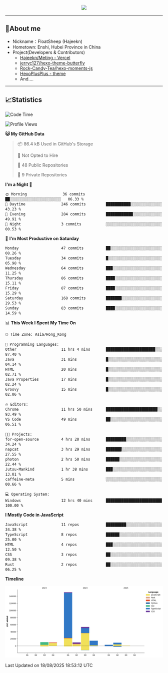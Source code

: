 <p align="center">
   <a href="https://git.io/typing-svg"><img src="https://readme-typing-svg.demolab.com?font=Fira+Code&pause=1000&color=F7DD11&center=true&vCenter=true&width=435&lines=Floating+in+the+clouds~;I'm+glad+to+meet+you+again" /></a>
</p>

---

## 🥱About me

- Nickname：FloatSheep (Hajeekn)
- Hometown: Enshi, Hubei Province in China
- Project(Developers & Contributors)
   - [Hajeekn/Meting - Vercel](https://github.com/hajeekn/vercel-meting)
   - [jerryc127/hexo-theme-butterfly](https://github.com/jerryc127/hexo-theme-butterfly)
   - [Rock-Candy-Tea/hexo-moments-js](https://github.com/Rock-Candy-Tea/hexo-moments-js)
   - [HexoPlusPlus - theme](https://github.com/HexoPlusPlus/HexoPlusPlus)
   - And....

---

## 📈Statistics

<!--START_SECTION:waka-->
![Code Time](http://img.shields.io/badge/Code%20Time-561%20hrs%2035%20mins-blue)

![Profile Views](http://img.shields.io/badge/Profile%20Views-0-blue)

**🐱 My GitHub Data** 

> 📦 86.4 kB Used in GitHub's Storage 
 > 
> 🚫 Not Opted to Hire
 > 
> 📜 48 Public Repositories 
 > 
> 🔑 9 Private Repositories 
 > 
**I'm a Night 🦉** 

```text
🌞 Morning                36 commits          ██░░░░░░░░░░░░░░░░░░░░░░░   06.33 % 
🌆 Daytime                246 commits         ███████████░░░░░░░░░░░░░░   43.23 % 
🌃 Evening                284 commits         ████████████░░░░░░░░░░░░░   49.91 % 
🌙 Night                  3 commits           ░░░░░░░░░░░░░░░░░░░░░░░░░   00.53 % 
```
📅 **I'm Most Productive on Saturday** 

```text
Monday                   47 commits          ██░░░░░░░░░░░░░░░░░░░░░░░   08.26 % 
Tuesday                  34 commits          █░░░░░░░░░░░░░░░░░░░░░░░░   05.98 % 
Wednesday                64 commits          ███░░░░░░░░░░░░░░░░░░░░░░   11.25 % 
Thursday                 86 commits          ████░░░░░░░░░░░░░░░░░░░░░   15.11 % 
Friday                   87 commits          ████░░░░░░░░░░░░░░░░░░░░░   15.29 % 
Saturday                 168 commits         ███████░░░░░░░░░░░░░░░░░░   29.53 % 
Sunday                   83 commits          ████░░░░░░░░░░░░░░░░░░░░░   14.59 % 
```


📊 **This Week I Spent My Time On** 

```text
🕑︎ Time Zone: Asia/Hong_Kong

💬 Programming Languages: 
Other                    11 hrs 4 mins       ██████████████████████░░░   87.40 % 
Java                     31 mins             █░░░░░░░░░░░░░░░░░░░░░░░░   04.14 % 
HTML                     20 mins             █░░░░░░░░░░░░░░░░░░░░░░░░   02.71 % 
Java Properties          17 mins             █░░░░░░░░░░░░░░░░░░░░░░░░   02.24 % 
Groovy                   15 mins             █░░░░░░░░░░░░░░░░░░░░░░░░   02.06 % 

🔥 Editors: 
Chrome                   11 hrs 50 mins      ███████████████████████░░   93.49 % 
VS Code                  49 mins             ██░░░░░░░░░░░░░░░░░░░░░░░   06.51 % 

🐱‍💻 Projects: 
for-open-source          4 hrs 20 mins       █████████░░░░░░░░░░░░░░░░   34.24 % 
napcat                   3 hrs 29 mins       ███████░░░░░░░░░░░░░░░░░░   27.55 % 
photon                   2 hrs 50 mins       ██████░░░░░░░░░░░░░░░░░░░   22.44 % 
Jutsu-Mankind            1 hr 38 mins        ███░░░░░░░░░░░░░░░░░░░░░░   13.01 % 
caffeine-meta            5 mins              ░░░░░░░░░░░░░░░░░░░░░░░░░   00.66 % 

💻 Operating System: 
Windows                  12 hrs 40 mins      █████████████████████████   100.00 % 
```

**I Mostly Code in JavaScript** 

```text
JavaScript               11 repos            █████████░░░░░░░░░░░░░░░░   34.38 % 
TypeScript               8 repos             ██████░░░░░░░░░░░░░░░░░░░   25.00 % 
HTML                     4 repos             ███░░░░░░░░░░░░░░░░░░░░░░   12.50 % 
CSS                      3 repos             ██░░░░░░░░░░░░░░░░░░░░░░░   09.38 % 
Rust                     2 repos             ██░░░░░░░░░░░░░░░░░░░░░░░   06.25 % 
```



**Timeline**

![Lines of Code chart](https://raw.githubusercontent.com/FloatSheep/FloatSheep/main/assets/bar_graph.png)


 Last Updated on 18/08/2025 18:53:12 UTC
<!--END_SECTION:waka-->

